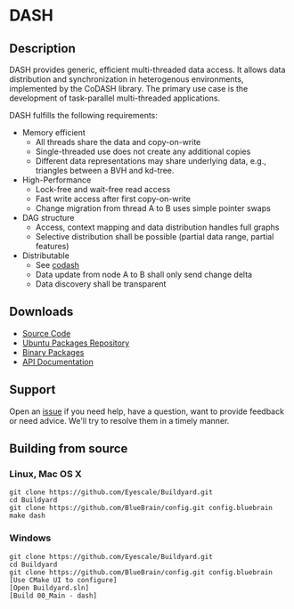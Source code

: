 # DASH
## Description

DASH provides generic, efficient multi-threaded data access. It allows data
distribution and synchronization in heterogenous environments, implemented by
the CoDASH library. The primary use case is the development of task-parallel
multi-threaded applications.

DASH fulfills the following requirements:

* Memory efficient
    * All threads share the data and copy-on-write
    * Single-threaded use does not create any additional copies
    * Different data representations may share underlying data, e.g.,
      triangles between a BVH and kd-tree.
* High-Performance
    * Lock-free and wait-free read access
    * Fast write access after first copy-on-write
    * Change migration from thread A to B uses simple pointer swaps
* DAG structure
    * Access, context mapping and data distribution handles full graphs
    * Selective distribution shall be possible (partial data range,
      partial features)
* Distributable
    * See [codash](https://github.com/BlueBrain/codash)
    * Data update from node A to B shall only send change delta
    * Data discovery shall be transparent

## Downloads

* [Source Code](https://github.com/BlueBrain/dash/tags)
* [Ubuntu Packages Repository](https://launchpad.net/~eilemann/+archive/equalizer/)
* [Binary Packages](https://github.com/BlueBrain/dash/downloads)
* [API Documentation](http://bluebrain.github.com/)

## Support

Open an [issue](https://github.com/BlueBrain/dash/issues/new) if you need help,
have a question, want to provide feedback or need advice. We'll try to resolve
them in a timely manner.

## Building from source
### Linux, Mac OS X

    git clone https://github.com/Eyescale/Buildyard.git
    cd Buildyard
    git clone https://github.com/BlueBrain/config.git config.bluebrain
    make dash

### Windows

    git clone https://github.com/Eyescale/Buildyard.git
    cd Buildyard
    git clone https://github.com/BlueBrain/config.git config.bluebrain
    [Use CMake UI to configure]
    [Open Buildyard.sln]
    [Build 00_Main - dash]
